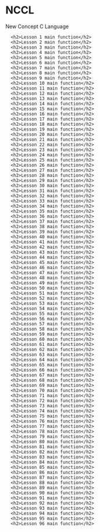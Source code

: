 NCCL
====

New Concept C Language


      <h2>Lesson 1 main function</h2>
      <h2>Lesson 2 main function</h2>
      <h2>Lesson 3 main function</h2>
      <h2>Lesson 4 main function</h2>
      <h2>Lesson 5 main function</h2>
      <h2>Lesson 6 main function</h2>
      <h2>Lesson 7 main function</h2>
      <h2>Lesson 8 main function</h2>
      <h2>Lesson 9 main function</h2>
      <h2>Lesson 10 main function</h2>
      <h2>Lesson 11 main function</h2>
      <h2>Lesson 12 main function</h2>
      <h2>Lesson 13 main function</h2>
      <h2>Lesson 14 main function</h2>
      <h2>Lesson 15 main function</h2>
      <h2>Lesson 16 main function</h2>
      <h2>Lesson 17 main function</h2>
      <h2>Lesson 18 main function</h2>
      <h2>Lesson 19 main function</h2>
      <h2>Lesson 20 main function</h2>
      <h2>Lesson 21 main function</h2>
      <h2>Lesson 22 main function</h2>
      <h2>Lesson 23 main function</h2>
      <h2>Lesson 24 main function</h2>
      <h2>Lesson 25 main function</h2>
      <h2>Lesson 26 main function</h2>
      <h2>Lesson 27 main function</h2>
      <h2>Lesson 28 main function</h2>
      <h2>Lesson 29 main function</h2>
      <h2>Lesson 30 main function</h2>
      <h2>Lesson 31 main function</h2>
      <h2>Lesson 32 main function</h2>
      <h2>Lesson 33 main function</h2>
      <h2>Lesson 34 main function</h2>
      <h2>Lesson 35 main function</h2>
      <h2>Lesson 36 main function</h2>
      <h2>Lesson 37 main function</h2>
      <h2>Lesson 38 main function</h2>
      <h2>Lesson 39 main function</h2>
      <h2>Lesson 40 main function</h2>
      <h2>Lesson 41 main function</h2>
      <h2>Lesson 42 main function</h2>
      <h2>Lesson 43 main function</h2>
      <h2>Lesson 44 main function</h2>
      <h2>Lesson 45 main function</h2>
      <h2>Lesson 46 main function</h2>
      <h2>Lesson 47 main function</h2>
      <h2>Lesson 48 main function</h2>
      <h2>Lesson 49 main function</h2>
      <h2>Lesson 50 main function</h2>
      <h2>Lesson 51 main function</h2>
      <h2>Lesson 52 main function</h2>
      <h2>Lesson 53 main function</h2>
      <h2>Lesson 54 main function</h2>
      <h2>Lesson 55 main function</h2>
      <h2>Lesson 56 main function</h2>
      <h2>Lesson 57 main function</h2>
      <h2>Lesson 58 main function</h2>
      <h2>Lesson 59 main function</h2>
      <h2>Lesson 60 main function</h2>
      <h2>Lesson 61 main function</h2>
      <h2>Lesson 62 main function</h2>
      <h2>Lesson 63 main function</h2>
      <h2>Lesson 64 main function</h2>
      <h2>Lesson 65 main function</h2>
      <h2>Lesson 66 main function</h2>
      <h2>Lesson 67 main function</h2>
      <h2>Lesson 68 main function</h2>
      <h2>Lesson 69 main function</h2>
      <h2>Lesson 70 main function</h2>
      <h2>Lesson 71 main function</h2>
      <h2>Lesson 72 main function</h2>
      <h2>Lesson 73 main function</h2>
      <h2>Lesson 74 main function</h2>
      <h2>Lesson 75 main function</h2>
      <h2>Lesson 76 main function</h2>
      <h2>Lesson 77 main function</h2>
      <h2>Lesson 78 main function</h2>
      <h2>Lesson 79 main function</h2>
      <h2>Lesson 80 main function</h2>
      <h2>Lesson 81 main function</h2>
      <h2>Lesson 82 main function</h2>
      <h2>Lesson 83 main function</h2>
      <h2>Lesson 84 main function</h2>
      <h2>Lesson 85 main function</h2>
      <h2>Lesson 86 main function</h2>
      <h2>Lesson 87 main function</h2>
      <h2>Lesson 88 main function</h2>
      <h2>Lesson 89 main function</h2>
      <h2>Lesson 90 main function</h2>
      <h2>Lesson 91 main function</h2>
      <h2>Lesson 92 main function</h2>
      <h2>Lesson 93 main function</h2>
      <h2>Lesson 94 main function</h2>
      <h2>Lesson 95 main function</h2>
      <h2>Lesson 96 main function</h2>